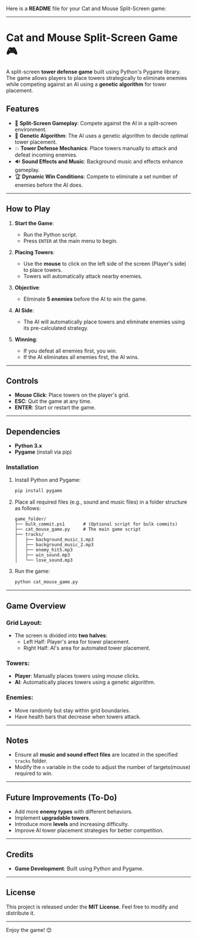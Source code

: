 Here is a **README** file for your Cat and Mouse Split-Screen game:

---

# Cat and Mouse Split-Screen Game 🎮

A split-screen **tower defense game** built using Python's Pygame library. The game allows players to place towers strategically to eliminate enemies while competing against an AI using a **genetic algorithm** for tower placement.

## Features

- 🎯 **Split-Screen Gameplay**: Compete against the AI in a split-screen environment.
- 🧠 **Genetic Algorithm**: The AI uses a genetic algorithm to decide optimal tower placement.
- 💥 **Tower Defense Mechanics**: Place towers manually to attack and defeat incoming enemies.
- 🔊 **Sound Effects and Music**: Background music and effects enhance gameplay.
- 🏆 **Dynamic Win Conditions**: Compete to eliminate a set number of enemies before the AI does.

---

## How to Play

1. **Start the Game**:
   - Run the Python script.
   - Press `ENTER` at the main menu to begin.

2. **Placing Towers**:
   - Use the **mouse** to click on the left side of the screen (Player's side) to place towers.
   - Towers will automatically attack nearby enemies.

3. **Objective**:
   - Eliminate **5 enemies** before the AI to win the game.

4. **AI Side**:
   - The AI will automatically place towers and eliminate enemies using its pre-calculated strategy.

5. **Winning**:
   - If you defeat all enemies first, you win.
   - If the AI eliminates all enemies first, the AI wins.

---

## Controls

- **Mouse Click**: Place towers on the player's grid.
- **ESC**: Quit the game at any time.
- **ENTER**: Start or restart the game.

---

## Dependencies

- **Python 3.x**
- **Pygame** (install via pip)

### Installation

1. Install Python and Pygame:
   ```bash
   pip install pygame
   ```

2. Place all required files (e.g., sound and music files) in a folder structure as follows:

   ```
   game_folder/
   ├── bulk_commit.ps1       # (Optional script for bulk commits)
   ├── cat_mouse_game.py     # The main game script
   ├── tracks/
   │   ├── background_music_1.mp3
   │   ├── background_music_2.mp3
   │   ├── enemy_hit5.mp3
   │   ├── win_sound.mp3
   │   └── lose_sound.mp3
   ```

3. Run the game:
   ```bash
   python cat_mouse_game.py
   ```

---

## Game Overview

### Grid Layout:
- The screen is divided into **two halves**:
   - Left Half: Player's area for tower placement.
   - Right Half: AI's area for automated tower placement.

### Towers:
- **Player**: Manually places towers using mouse clicks.
- **AI**: Automatically places towers using a genetic algorithm.

### Enemies:
- Move randomly but stay within grid boundaries.
- Have health bars that decrease when towers attack.

---

## Notes

- Ensure all **music and sound effect files** are located in the specified `tracks` folder.
- Modify the `n` variable in the code to adjust the number of targets(mouse) required to win.

---

## Future Improvements (To-Do)

- Add more **enemy types** with different behaviors.
- Implement **upgradable towers**.
- Introduce more **levels** and increasing difficulty.
- Improve AI tower placement strategies for better competition.

---

## Credits

- **Game Development**: Built using Python and Pygame.
<!-- - **Sound Effects and Music**: (List or link if sourced from a library). -->

---

## License

This project is released under the **MIT License**. Feel free to modify and distribute it.

--- 

Enjoy the game! 😊